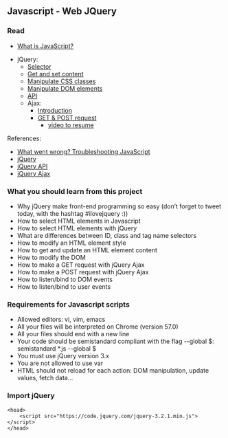 ## Javascript - Web JQuery

### Read

- [What is JavaScript?](https://developer.mozilla.org/en-US/docs/Learn/JavaScript/First_steps/What_is_JavaScript)
* jQuery:
  * [Selector](http://www.jquery-tutorial.net/selectors/using-elements-ids-and-classes/)
  * [Get and set content](http://www.jquery-tutorial.net/dom-manipulation/getting-and-setting-content/)
  * [Manipulate CSS classes](http://www.jquery-tutorial.net/dom-manipulation/getting-and-setting-css-classes/)
  * [Manipulate DOM elements](http://www.jquery-tutorial.net/dom-manipulation/the-append-and-prepend-methods/)
  * [API](https://oscarotero.com/jquery/)
  * Ajax:
    * [Introduction](http://www.jquery-tutorial.net/ajax/introduction/)
    * [GET & POST request](http://www.jquery-tutorial.net/ajax/the-get-and-post-methods/)
      * [video to resume](https://www.youtube.com/watch?v=fEYx8dQr_cQ)

References:

- [What went wrong? Troubleshooting JavaScript](https://developer.mozilla.org/en-US/docs/Learn/JavaScript/First_steps/What_went_wrong)
- [jQuery](https://jquery.com/)
- [jQuery API](http://api.jquery.com/)
- [jQuery Ajax](https://learn.jquery.com/ajax/)

### What you should learn from this project

- Why jQuery make front-end programming so easy (don’t forget to tweet today, with the hashtag #ilovejquery :))
- How to select HTML elements in Javascript
- How to select HTML elements with jQuery
- What are differences between ID, class and tag name selectors
- How to modify an HTML element style
- How to get and update an HTML element content
- How to modify the DOM
- How to make a GET request with jQuery Ajax
- How to make a POST request with jQuery Ajax
- How to listen/bind to DOM events
- How to listen/bind to user events

### Requirements for Javascript scripts

- Allowed editors: vi, vim, emacs
- All your files will be interpreted on Chrome (version 57.0)
- All your files should end with a new line
- Your code should be semistandard compliant with the flag --global $: semistandard *.js --global $
- You must use jQuery version 3.x
- You are not allowed to use var
- HTML should not reload for each action: DOM manipulation, update values, fetch data...

### Import jQuery
```
<head>
    <script src="https://code.jquery.com/jquery-3.2.1.min.js"></script>
</head>
```
